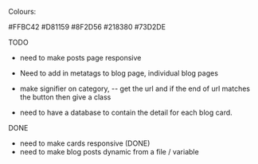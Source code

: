 Colours: 

#FFBC42
#D81159
#8F2D56
#218380
#73D2DE

TODO

- need to make posts page responsive
- Need to add in metatags to blog page, individual blog pages
- make signifier on category, 
-- get the url and if the end of url matches the button then give a class


- need to have a database to contain the detail for each blog card.


DONE
- need to make cards responsive (DONE)
- need to make blog posts dynamic from a file / variable